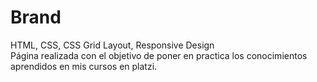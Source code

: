 # Brand
HTML, CSS, CSS Grid Layout, Responsive Design<br>
Página realizada con el objetivo de poner en practica los conocimientos aprendidos en mis cursos en platzi.
